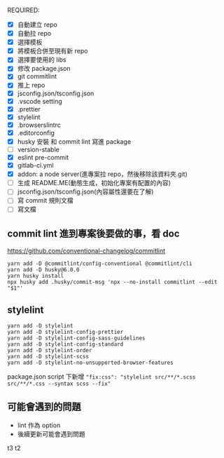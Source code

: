 REQUIRED:

- [x] 自動建立 repo
- [x] 自動拉 repo
- [x] 選擇模板
- [x] 將模板合併至現有新 repo
- [x] 選擇要使用的 libs
- [x] 修改 package.json
- [x] git commitlint
- [x] 推上 repo
- [x] jsconfig.json/tsconfig.json
- [x] .vscode setting
- [x] .prettier
- [x] stylelint
- [x] .browserslintrc
- [x] .editorconfig
- [x] husky 安裝 和 commit lint 寫進 package
- [ ] version-stable
- [x] eslint pre-commit
- [x] gitlab-ci.yml
- [x] addon: a node server(進專案拉 repo，然後移除該資料夾.git)
- [ ] 生成 README.ME(動態生成，初始化專案有配置的內容)
- [ ] jsconfig.json/tsconfig.json(內容屬性還要在了解)
- [ ] 寫 commit 規則文檔
- [ ] 寫文檔

## commit lint 進到專案後要做的事，看 doc

https://github.com/conventional-changelog/commitlint

```
yarn add -D @commitlint/config-conventional @commitlint/cli
yarn add -D husky@6.0.0
yarn husky install
npx husky add .husky/commit-msg 'npx --no-install commitlint --edit "$1"'
```

## stylelint

```
yarn add -D stylelint
yarn add -D stylelint-config-prettier
yarn add -D stylelint-config-sass-guidelines
yarn add -D stylelint-config-standard
yarn add -D stylelint-order
yarn add -D stylelint-scss
yarn add -D stylelint-no-unsupported-browser-features
```

package.json script 下新增
`"fix:css": "stylelint src/**/*.scss src/**/*.css --syntax scss --fix"`

## 可能會遇到的問題

- lint 作為 option
- 後續更新可能會遇到問題

t3
t2
